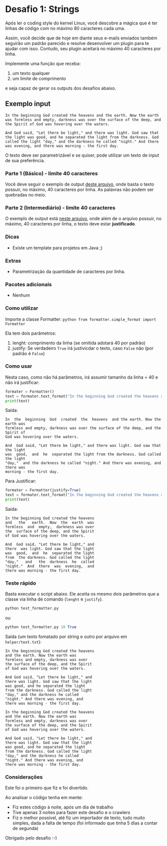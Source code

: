 # Desafio 1: Strings

Após ler o coding style do kernel Linux, você descobre a mágica que é
ter linhas de código com no máximo 80 caracteres cada uma.

Assim, você decide que de hoje em diante seus e-mails enviados também
seguirão um padrão parecido e resolve desenvolver um plugin para te ajudar
com isso. Contudo, seu plugin aceitará no máximo 40 caracteres por linha.

Implemente uma função que receba:
1. um texto qualquer
2. um limite de comprimento

e seja capaz de gerar os outputs dos desafios abaixo.

## Exemplo input

`In the beginning God created the heavens and the earth. Now the earth was formless and empty, darkness was over the surface of the deep, and the Spirit of God was hovering over the waters.`

`And God said, "Let there be light," and there was light. God saw that the light was good, and he separated the light from the darkness. God called the light "day," and the darkness he called "night." And there was evening, and there was morning - the first day.`

O texto deve ser parametrizável e se quiser, pode utilizar um texto de input de sua preferência.

### Parte 1 (Básico) - limite 40 caracteres
Você deve seguir o exemplo de output [deste arquivo](https://github.com/idwall/desafios/blob/master/strings/output_parte1.txt), onde basta o texto possuir, no máximo, 40 caracteres por linha. As palavras não podem ser quebradas no meio.

### Parte 2 (Intermediário) - limite 40 caracteres
O exemplo de output está [neste arquivo](https://github.com/idwall/desafios/blob/master/strings/output-parte2.txt), onde além de o arquivo possuir, no máximo, 40 caracteres por linha, o texto deve estar **justificado**.

### Dicas
- Existe um template para projetos em Java ;)

### Extras

- Parametrização da quantidade de caracteres por linha.

### Pacotes adicionais

- Nenhum

### Como utilizar

Importe a classe Formatter:
	```python
	from formatter.simple_format import Formatter
	```
	
Ela tem dois parâmetros:
1. lenght: comprimento da linha (se omitida adotará 40 por padrão)
2. justify: Se verdadeiro `True` irá justivicdar o texto, caso `False` não (por padrão é `False`)

### Como usar
Nesta caso, como não há parâmetros, irá assumir tamanho da linha = 40 e não irá justificar:
```python
formater = Formatter()
text = formater.text_format("In the beginning God created the heavens and the earth. Now the earth was formless and empty, darkness was over the surface of the deep, and the Spirit of God was hovering over the waters.\n\nAnd God said, \"Let there be light,\" and there was light. God saw that the light was good, and he separated the light from the darkness. God called the light \"day,\" and the darkness he called \"night.\" And there was evening, and there was morning - the first day.")
print(text)
```
 Saída:
```
In  the  beginning  God  created  the  heavens  and the earth. Now the earth was
formless and empty, darkness was over the surface of the deep, and the Spirit of
God was hovering over the waters.

And  God said, "Let there be light," and there was light. God saw that the light
was  good,  and  he  separated the light from the darkness. God called the light
"day,"  and the darkness he called "night." And there was evening, and there was
morning - the first day.
```
 
Para Justificar:
```python
formater = Formatter(justify=True)
text = formater.text_format("In the beginning God created the heavens and the earth. Now the earth was formless and empty, darkness was over the surface of the deep, and the Spirit of God was hovering over the waters.\n\nAnd God said, \"Let there be light,\" and there was light. God saw that the light was good, and he separated the light from the darkness. God called the light \"day,\" and the darkness he called \"night.\" And there was evening, and there was morning - the first day.")
print(text)
```

Saída:
```
In the beginning God created the heavens
and   the   earth.  Now  the  earth  was
formless  and  empty,  darkness was over
the  surface of the deep, and the Spirit
of God was hovering over the waters.

And  God said, "Let there be light," and
there  was light. God saw that the light
was  good,  and  he  separated the light
from  the darkness. God called the light
"day,"   and   the  darkness  he  called
"night."  And  there  was  evening,  and
there was morning - the first day.
 ```

### Teste rápido
Basta executar o script abaixo. Ele aceita os mesmo dois parâmetros que a classe via linha de comando (`lenght` e `justify`).
```python
python test_formatter.py
```
ou 
```python
python test_formatter.py 10 True
```

Saída (um texto fomatado por string e outro por arquivo em `helper/text.txt`):
```
In the beginning God created the heavens
and the earth. Now the earth was
formless and empty, darkness was over
the surface of the deep, and the Spirit
of God was hovering over the waters.

And God said, "Let there be light," and
there was light. God saw that the light
was good, and he separated the light
from the darkness. God called the light
"day," and the darkness he called
"night." And there was evening, and
there was morning - the first day.

In the beginning God created the heavens
and the earth. Now the earth was
formless and empty, darkness was over
the surface of the deep, and the Spirit
of God was hovering over the waters.

And God said, "Let there be light," and
there was light. God saw that the light
was good, and he separated the light
from the darkness. God called the light
"day," and the darkness he called
"night." And there was evening, and
there was morning - the first day.
```

### Considerações
Este foi o primeiro que fiz e foi divertido.

Ao analisar o código tenha em mente:

* Fiz estes código à noite, após um dia de trabalho
* Tive apenas 3 noites para fazer este desafio e o crawlers
* Fiz o melhor possível, até fiz um importador de texto, tudo muito simples, dada a falta de tempo (foi informado que tinha 5 dias a contar de segunda)

Obrigado pelo desafio :-) 